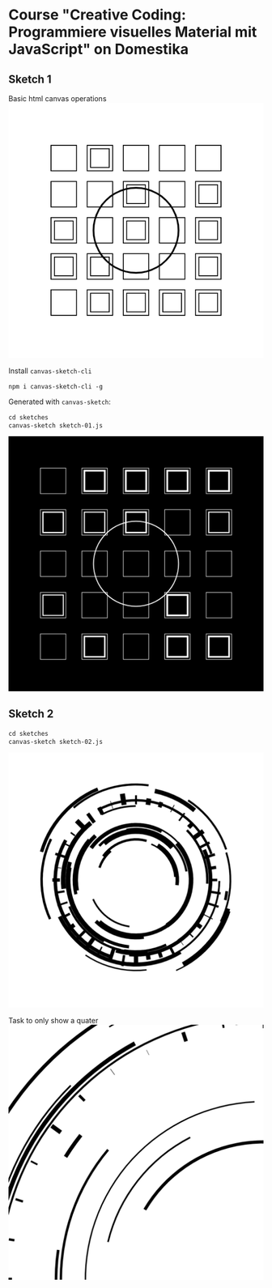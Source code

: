 # Course "Creative Coding: Programmiere visuelles Material mit JavaScript" on Domestika

## Sketch 1
Basic html canvas operations
![example image generated from one.html](one/one.png "example image generated from one.html")

Install `canvas-sketch-cli`
```shell
npm i canvas-sketch-cli -g
```
Generated with `canvas-sketch`:
```
cd sketches
canvas-sketch sketch-01.js
```
![example image generated from sketch-01](out/sketch-01.png "example image generated from sketch-01")

## Sketch 2
```
cd sketches
canvas-sketch sketch-02.js
```
![example image generated from sketch-02](out/sketch-02.png "example image generated from sketch-02")

Task to only show a quater
![example image generated from sketch-02-02](out/sketch-02-02.png "example image generated from sketch-02-02")